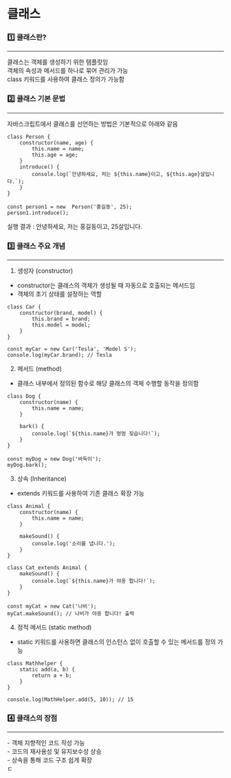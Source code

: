 # 클래스

### 1️⃣ 클래스란?
<hr>

클래스는 객체를 생성하기 위한 템플릿임 <br>
객체의 속성과 메서드를 하나로 묶어 관리가 가능<br>
class 키워드를 사용하여 클래스 정의가 가능함<br>

### 2️⃣ 클래스 기본 문법
<hr>

자바스크립트에서 클래스를 선언하는 방법은 기본적으로 아래와 같음

```
class Person {
    constructor(name, age) {
        this.name = name;
        this.age = age;
    }
    introduce() {
        console.log(`안녕하세요, 저는 ${this.name}이고, ${this.age}살입니다.`);
    }
}

const person1 = new  Person('홍길동', 25);
person1.introduce();
```

실행 결과 : 안녕하세요, 저는 홍길동이고, 25살입니다.

### 3️⃣ 클래스 주요 개념
<hr>

1. 생성자 (constructor)
- constructor는 클래스의 객체가 생성될 때 자동으로 호출되는 메서드임
- 객체의 초기 상태를 설정하는 역할
```
class Car {
    constructor(brand, model) {
        this.brand = brand;
        this.model = model;
    }
}

const myCar = new Car('Tesla', 'Model S');
console.log(myCar.brand); // Tesla
```

2. 메서드 (method)
- 클래스 내부에서 정의된 함수로 해당 클래스의 객체 수행할 동작을 정의함
```
class Dog {
    constructor(name) {
        this.name = name;
    }
    
    bark() {
        console.log(`${this.name}가 멍멍 짖습니다!`);
    }
}

const myDog = new Dog('바둑이');
myDog.bark();
```

3. 상속 (Inheritance)
- extends 키워드를 사용하여 기존 클래스 확장 가능
```
class Animal {
    constructor(name) {
        this.name = name;
    }
    
    makeSound() {
        console.log('소리를 냅니다.');
    }
}

class Cat extends Animal {
    makeSound() {
        console.log(`${this.name}가 야옹 합니다!`);
    }
}

const myCat = new Cat('나비');
myCat.makeSound(); // 나비가 야옹 합니다! 출력
```

4. 정적 메서드 (static method)
- static 키워드를 사용하면 클래스의 인스턴스 없이 호출할 수 있는 메서드를 정의 가능
```
class Mathhelper {
    static add(a, b) {
        return a + b;
    }
}

console.log(MathHelper.add(5, 10)); // 15
```

### 4️⃣ 클래스의 장점
<hr>
- 객체 지향적인 코드 작성 가능 <br>
- 코드의 재사용성 및 유지보수성 상승 <br>
- 상속을 통해 코드 구조 쉽게 확장 <br>ㄷ